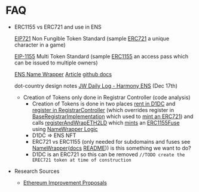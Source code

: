 # FAQ

- ERC1155 vs ERC721 and use in ENS

    [EIP721](https://eips.ethereum.org/EIPS/eip-721) Non Fungible Token Standard (sample [ERC721](https://opensea.io/collection/gamaspacestation) a unique character in a game)

    [EIP-1155](https://eips.ethereum.org/EIPS/eip-1155) Multi Token Standard (sample  [ERC1155](https://opensea.io/assets/ethereum/0xa698cf4e59a6e21a97675603e541f1aa5c7d44a3/2) an access pass which can be issued to multiple owners)

    [ENS Name Wrapper](https://docs.ens.domains/dapp-developer-guide/ens-data-guide#namewrapper) [Article](https://web3domains.com/ens-name-wrapper-features-benefits-web3/) [github docs](https://github.com/ensdomains/ens-contracts/tree/master/contracts/wrapper)

    dot-country design notes [JW Daily Log - Harmony ENS](https://www.notion.so/JW-Daily-Log-Harmony-ENS-29f1a291ab1844e9973016d2cb44eb80) (Dec 17th)

  - Creation of Tokens only done in Registrar Controller (code analysis)
    - Creation of Tokens is done in two places [rent in D1DC](https://github.com/jw-ens-domains/dot-country/blob/ens-contracts/contracts/contracts/D1DC.sol#L203) and [register in RegistrarController](https://github.com/jw-ens-domains/ens-deployer/blob/multichain/contract/contracts/RegistrarController.sol#L175) (which overrides register in [BaseRegistrarImplementation](https://github.com/jw-ens-domains/ens-contracts/blob/jw-harmony-build/contracts/ethregistrar/BaseRegistrarImplementation.sol#L121) which used to [mint an ERC721](https://github.com/jw-ens-domains/ens-contracts/blob/jw-harmony-build/contracts/ethregistrar/BaseRegistrarImplementation.sol#L160)) and calls [registerAndWrapETH2LD](https://github.com/jw-ens-domains/ens-contracts/blob/jw-harmony-build/contracts/wrapper/NameWrapper.sol#L257) which [mints](https://github.com/jw-ens-domains/ens-contracts/blob/jw-harmony-build/contracts/wrapper/NameWrapper.sol#L811) an [ERC1155Fuse](https://github.com/jw-ens-domains/ens-contracts/blob/jw-harmony-build/contracts/wrapper/ERC1155Fuse.sol) using [NameWrapper Logic](https://github.com/jw-ens-domains/ens-contracts/tree/jw-harmony-build/contracts/wrapper)
    - D1DC ⇒ ENS NFT
    - ERC721 vs ERC1155 (only needed for subdomains and fuses see [NameWrapper](https://github.com/jw-ens-domains/ens-contracts/blob/jw-harmony-build/contracts/wrapper/NameWrapper.sol)([docs](https://docs.ens.domains/contract-api-reference/name-processing) [README](https://github.com/jw-ens-domains/ens-contracts/tree/jw-harmony-build/contracts/wrapper))) is this something we want to do?
    - D1DC is an ERC721 so this can be removed `//TODO create the EREC721 token at time of construction`
- Research Sources
  - [Ethereum Improvement Proposals](https://eips.ethereum.org/)
